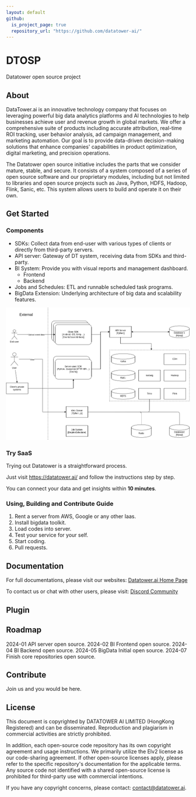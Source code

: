 ```yaml
---
layout: default
github:
  is_project_page: true
  repository_url: "https://github.com/datatower-ai/"
---
```


# DTOSP

Datatower open source project

## About

DataTower.ai is an innovative technology company that focuses on leveraging powerful big data analytics platforms and AI technologies to help businesses achieve user and revenue growth in global markets. We offer a comprehensive suite of products including accurate attribution, real-time ROI tracking, user behavior analysis, ad campaign management, and marketing automation. Our goal is to provide data-driven decision-making solutions that enhance companies' capabilities in product optimization, digital marketing, and precision operations.

The Datatower open source initiative includes the parts that we consider mature, stable, and secure. It consists of a system composed of a series of open source software and our proprietary modules, including but not limited to libraries and open source projects such as Java, Python, HDFS, Hadoop, Flink, Sanic, etc. This system allows users to build and operate it on their own.

## Get Started

### Components
* SDKs: Collect data from end-user with various types of clients or directly from third-party servers.
* API server: Gateway of DT system, receiving data from SDKs and third-party.
* BI System: Provide you with visual reports and management dashboard.
    * Frontend
    * Backend
* Jobs and Schedules: ETL and runnable scheduled task programs.
* BigData Extension: Underlying architecture of big data and scalability features.

<img src="./diagrams/dt.typefromweb.app.diagrams.net.drawio.png" alt="drawing" width="800"/>


### Try SaaS

Trying out Datatower is a straightforward process.

Just visit https://datatower.ai/ and follow the instructions step by step.

You can connect your data and get insights within **10 minutes**.

### Using, Building and Contribute Guide

1. Rent a server from AWS, Google or any other Iaas.
2. Install bigdata toolkit.
3. Load codes into server.
4. Test your service for your self.
5. Start coding.
6. Pull requests.

## Documentation

For full documentations, please visit our websites:
[Datatower.ai Home Page](https://datatower.ai/)

To contact us or chat with other users, please visit:
[Discord Community](https://discord.gg/bRVZ64EVVV)

## Plugin

## Roadmap

2024-01 API server open source.
2024-02 BI Frontend open source.
2024-04 BI Backend open source.
2024-05 BigData Initial open source.
2024-07 Finish core repositories open source.

## Contribute

Join us and you would be here.

## License

This document is copyrighted by DATATOWER AI LIMITED (HongKong Registered) and can be disseminated. Reproduction and plagiarism in commercial activities are strictly prohibited.

In addition, each open-source code repository has its own copyright agreement and usage instructions. We primarily utilize the Elv2 license as our code-sharing agreement. If other open-source licenses apply, please refer to the specific repository's documentation for the applicable terms. Any source code not identified with a shared open-source license is prohibited for third-party use with commercial intentions.

If you have any copyright concerns, please contact: contact@datatower.ai.

